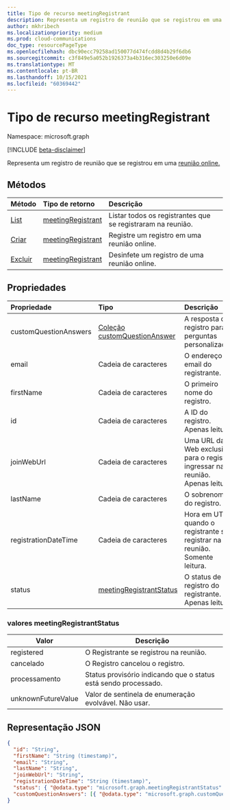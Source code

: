 ```yaml
---
title: Tipo de recurso meetingRegistrant
description: Representa um registro de reunião que se registrou em uma reunião online.
author: mkhribech
ms.localizationpriority: medium
ms.prod: cloud-communications
doc_type: resourcePageType
ms.openlocfilehash: dbc90ecc79258ad150077d474fcdd8d4b29f6db6
ms.sourcegitcommit: c3f849e5a052b1926373a4b316ec303250e6d09e
ms.translationtype: MT
ms.contentlocale: pt-BR
ms.lasthandoff: 10/15/2021
ms.locfileid: "60369442"
---
```

# <a name="meetingregistrant-resource-type"></a>Tipo de recurso meetingRegistrant

Namespace: microsoft.graph

[!INCLUDE [beta-disclaimer](../../includes/beta-disclaimer.md)]

Representa um registro de reunião que se registrou em uma [reunião online.](onlinemeeting.md)

## <a name="methods"></a>Métodos

| Método | Tipo de retorno | Descrição |
| :----- | :---------- | :---------- |
|[List](../api/meetingregistration-list-registrants.md) | [meetingRegistrant](meetingregistrant.md) | Listar todos os registrantes que se registraram na reunião. |
|[Criar](../api/meetingregistration-post-registrants.md) | [meetingRegistrant](meetingregistrant.md) | Registre um registro em uma reunião online. |
|[Excluir](../api/meetingregistrant-delete.md) | [meetingRegistrant](meetingregistrant.md) | Desinfete um registro de uma reunião online. |

## <a name="properties"></a>Propriedades

| Propriedade | Tipo | Descrição |
| :------- | :--- | :---------- |
| customQuestionAnswers | [Coleção customQuestionAnswer](customQuestionAnswer.md) | A resposta do registro para perguntas personalizadas. |
| email | Cadeia de caracteres | O endereço de email do registrante. |
| firstName | Cadeia de caracteres | O primeiro nome do registro. |
| id | Cadeia de caracteres | A ID do registro. Apenas leitura. |
| joinWebUrl | Cadeia de caracteres | Uma URL da Web exclusiva para o registro ingressar na reunião. Apenas leitura. |
| lastName | Cadeia de caracteres | O sobrenome do registro. |
| registrationDateTime | Cadeia de caracteres | Hora em UTC quando o registrante se registrar na reunião. Somente leitura. |
| status | [meetingRegistrantStatus](#meetingregistrantstatus-values) | O status de registro do registrante. Apenas leitura. |

### <a name="meetingregistrantstatus-values"></a>valores meetingRegistrantStatus

| Valor              | Descrição |
|--------------------|-------------|
| registered | O Registrante se registrou na reunião. |
| cancelado | O Registro cancelou o registro. |
| processamento | Status provisório indicando que o status está sendo processado. |
| unknownFutureValue | Valor de sentinela de enumeração evolvável. Não usar. |

## <a name="json-representation"></a>Representação JSON

<!-- {
  "blockType": "resource",
  "@odata.type": "microsoft.graph.meetingRegistrant"
}-->

```json
{
  "id": "String",
  "firstName": "String (timestamp)",
  "email": "String",
  "lastName": "String",
  "joinWebUrl": "String",
  "registrationDateTime": "String (timestamp)",
  "status": { "@odata.type": "microsoft.graph.meetingRegistrantStatus" },
  "customQuestionAnswers": [{ "@odata.type": "microsoft.graph.customQuestionAnswer" }]
}
```
